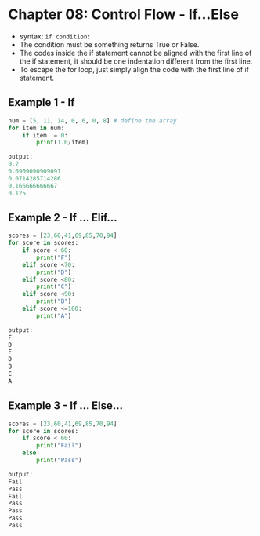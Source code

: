 # Chapter 08: Control Flow - If...Else

- syntax: ```if condition:```
- The condition must be something returns True or False.
- The codes inside the if statement cannot be aligned with the first line of the if statement, it should be one indentation different from the first line.
- To escape the for loop, just simply align the code with the first line of if statement.

## Example 1 - If

```python
num = [5, 11, 14, 0, 6, 0, 8] # define the array
for item in num:
    if item != 0:
        print(1.0/item)

output:
0.2
0.0909090909091
0.0714285714286
0.166666666667
0.125
```

## Example 2 - If ... Elif...

```python
scores = [23,60,41,69,85,70,94]
for score in scores:
    if score < 60:
        print("F")
    elif score <70:
        print("D")
    elif score <80:
        print("C")
    elif score <90:
        print("B")
    elif score <=100:
        print("A")

output:
F
D
F
D
B
C
A
```

## Example 3 - If ... Else...

```python
scores = [23,60,41,69,85,70,94]
for score in scores:
    if score < 60:
        print("Fail")
    else:
        print("Pass")

output:
Fail
Pass
Fail
Pass
Pass
Pass
Pass
```
